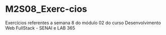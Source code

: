 # M2S08_Exerc-cios
Exercícios referentes a semana 8 do módulo 02 do curso Desenvolvimento Web FullStack - SENAI e LAB 365
